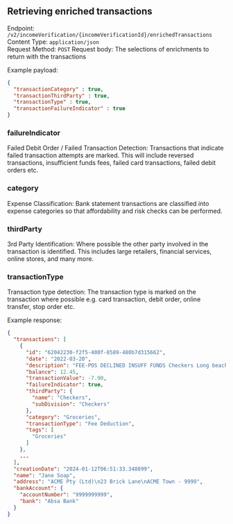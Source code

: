 ## Retrieving enriched transactions

Endpoint: `/v2/incomeVerification/{incomeVerificationId}/enrichedTransactions`\
Content Type: `application/json`\
Request Method: `POST`
Request body: The selections of enrichments to return with the transactions 

Example payload:

```json
{
  "transactionCategory" : true,
  "transactionThirdParty" : true,
  "transactionType" : true,
  "transactionFailureIndicator" : true
}
```

### failureIndicator
Failed Debit Order / Failed Transaction Detection:
Transactions that indicate failed transaction attempts are marked. This will include reversed transactions, insufficient funds fees, failed card transactions, failed debit orders etc.

### category
Expense Classification:
Bank statement transactions are classified into expense categories so that affordability and risk checks can be performed.

### thirdParty
3rd Party Identification:
Where possible the other party involved in the transaction is identified. This includes large retailers, financial services, online stores, and many more.

### transactionType
Transaction type detection:
The transaction type is marked on the transaction where possible e.g. card transaction, debit order, online transfer, stop order etc.


Example response:

```json
{
  "transactions": [
    {
      "id": "62042230-f2f5-400f-8589-480b7d315662",
      "date": "2022-03-20",
      "description": "FEE-POS DECLINED INSUFF FUNDS Checkers Long beach 5709",
      "balance": 12.45,
      "transactionValue": -7.90,
      "failureIndicator": true,
      "thirdParty": {
        "name": "Checkers",
        "subDivision": "Checkers"
      },
      "category": "Groceries",
      "transactionType": "Fee Deduction",
      "tags": [
        "Groceries"
      ]
    },
    ...
  ],
  "creationDate": "2024-01-12T06:51:33.348899",
  "name": "Jane Soap",
  "address": "ACME Pty (Ltd)\n23 Brick Lane\nACME Town - 9999",
  "bankAccount": {
    "accountNumber": "9999999999",
    "bank": "Absa Bank"
  }
}
```
